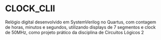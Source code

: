 # CLOCK_CLII
Relógio digital desenvolvido em SystemVerilog no Quartus, com contagem de horas, minutos e segundos, utilizando displays de 7 segmentos e clock de 50MHz, como projeto prático da disciplina de Circuitos Lógicos 2
